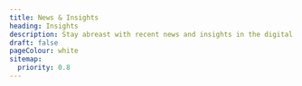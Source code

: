```yaml
---
title: News & Insights
heading: Insights
description: Stay abreast with recent news and insights in the digital sector from leading experts in the website design, development and software fields.
draft: false
pageColour: white
sitemap:
  priority: 0.8
---
```

